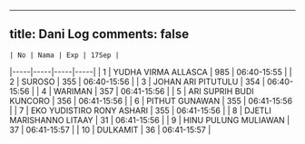 
---
title: Dani Log
comments: false
---

    | No | Nama | Exp | 17Sep |
|-----|-----|-----|-----|
| 1 | YUDHA VIRMA ALLASCA  | 985 | 06:40-15:55 |
| 2 | SUROSO  | 355 | 06:40-15:56 |
| 3 | JOHAN ARI PITUTULU  | 354 | 06:40-15:56 |
| 4 | WARIMAN  | 357 | 06:41-15:56 |
| 5 | ARI SUPRIH BUDI KUNCORO  | 356 | 06:41-15:56 |
| 6 | PITHUT GUNAWAN  | 355 | 06:41-15:56 |
| 7 | EKO YUDISTIRO RONY ASHARI  | 355 | 06:41-15:56 |
| 8 | DJETLI MARISHANNO LITAAY  | 31 | 06:41-15:56 |
| 9 | HINU PULUNG MULIAWAN  | 37 | 06:41-15:57 |
| 10 | DULKAMIT  | 36 | 06:41-15:57 |
